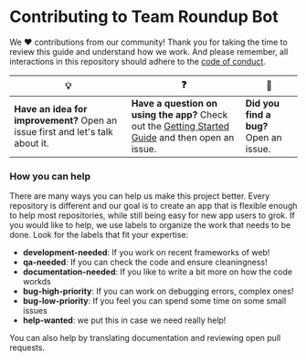 # Contributing to Team Roundup Bot

We :heart: contributions from our community! Thank you for taking the time to review this guide and understand how we work. And please remember, all interactions in this repository should adhere to the [code of conduct](code-of-conduct.md).

| :bulb: | :question: | :bug: |
| ------- | -------- | -------- |
| **Have an idea for improvement?** Open an issue first and let's talk about it. | **Have a question on using the app?** Check out the [Getting Started Guide](docs/getting-started.md) and then open an issue. | **Did you find a bug?** Open an issue. |

### How you can help

There are many ways you can help us make this project better. Every repository is different and our goal is to create an app that is flexible enough to help most repositories, while still being easy for new app users to grok. If you would like to help, we use labels to organize the work that needs to be done. Look for the labels that fit your expertise:

- **development-needed**: If you work on recent frameworks of web!
- **qa-needed**: If you can check the code and ensure cleaningness!
- **documentation-needed**: If you like to write a bit more on how the code workds
- **bug-high-priority**: If you can work on debugging errors, complex ones!
- **bug-low-priority**: If you feel you can spend some time on some small issues
- **help-wanted**: we put this in case we need really help!

You can also help by translating documentation and reviewing open pull requests.
